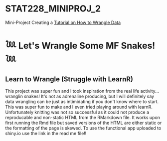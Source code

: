 # STAT228_MINIPROJ_2
Mini-Project Creating a [Tutorial on How to Wrangle Data](https://theoh.shinyapps.io/th_stat228_miniproj2_s25-1/#section-what-is-wrangling)

# 𓆙 Let's Wrangle Some MF Snakes! 𓆙
## Learn to Wrangle (Struggle with LearnR)
This project was super fun and I took inspiration from the real life activity... wranglin snakes! It's not as adrenaline producing, but I will definitely say data wrangling can be just as intimidating if you don't know where to start. This was super fun to make and I even tried playing around with learnR. Unfortunately knitting was not so successful as it could not produce a reproducable and non-static HTML from the RMarkdown file. It works upon first running the Rmd file but saved versions of the HTML are either static or the formatting of the page is skewed. To use the functional app uploaded to shiny.io use the link in the read me file!!

